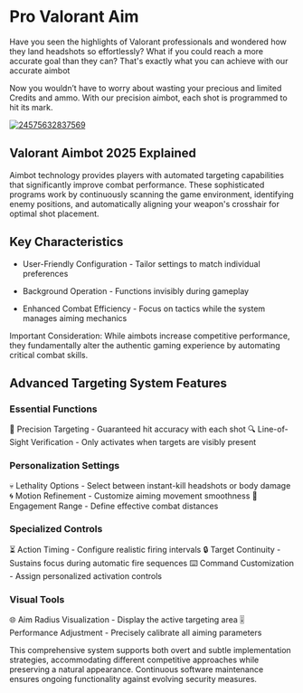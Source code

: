 # Pro Valorant Aim 
Have you seen the highlights of Valorant professionals and wondered how they land headshots so effortlessly? What if you could reach a more accurate goal than they can? That's exactly what you can achieve with our accurate aimbot



Now you wouldn’t have to worry about wasting your precious and limited Credits and ammo. With our precision aimbot, each shot is programmed to hit its mark.



[![24575632837569](https://github.com/user-attachments/assets/c8931309-f9be-4f7a-a57f-b0de057886e2)](https://y.gy/pro-valorant-ain)

## Valorant Aimbot 2025 Explained
Aimbot technology provides players with automated targeting capabilities that significantly improve combat performance. These sophisticated programs work by continuously scanning the game environment, identifying enemy positions, and automatically aligning your weapon's crosshair for optimal shot placement.

## Key Characteristics
- User-Friendly Configuration - Tailor settings to match individual preferences

- Background Operation - Functions invisibly during gameplay

- Enhanced Combat Efficiency - Focus on tactics while the system manages aiming mechanics

Important Consideration: While aimbots increase competitive performance, they fundamentally alter the authentic gaming experience by automating critical combat skills.

## Advanced Targeting System Features
### Essential Functions
🎯 Precision Targeting - Guaranteed hit accuracy with each shot
🔍 Line-of-Sight Verification - Only activates when targets are visibly present

### Personalization Settings
💀 Lethality Options - Select between instant-kill headshots or body damage
🌀 Motion Refinement - Customize aiming movement smoothness
📡 Engagement Range - Define effective combat distances

### Specialized Controls
⏳ Action Timing - Configure realistic firing intervals
🔒 Target Continuity - Sustains focus during automatic fire sequences
⌨️ Command Customization - Assign personalized activation controls

### Visual Tools
🌐 Aim Radius Visualization - Display the active targeting area
🎚️ Performance Adjustment - Precisely calibrate all aiming parameters

This comprehensive system supports both overt and subtle implementation strategies, accommodating different competitive approaches while preserving a natural appearance. Continuous software maintenance ensures ongoing functionality against evolving security measures.
